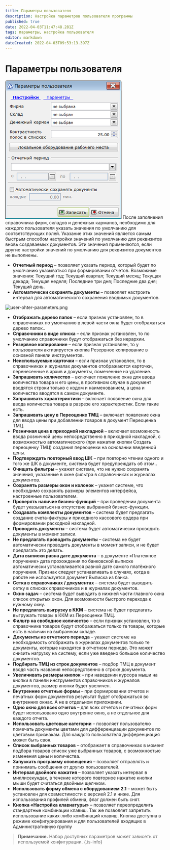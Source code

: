 ```yaml
---
title: Параметры пользователя
description: Настройка параметров пользователя программы
published: true
date: 2022-04-03T11:47:48.281Z
tags: параметры, настройка пользователя
editor: markdown
dateCreated: 2022-04-03T09:53:13.397Z
---
```


# Параметры пользователя

![user-parameters.png](/images/quick-start/user-parameters.png)
После заполнения справочника фирм, складов и денежных карманов, необходимо для каждого пользователя указать значения по умолчанию для соответствующих полей. Указание этих значений является самым быстрым способом настройки значений по умолчанию для реквизитов вновь создаваемых документов. Эти значения применяются, если другие настройки значений по умолчанию для реквизитов документов не выполнены.
- **Отчетный период** – позволяет указать период, который будет по умолчанию указываться при формировании отчетов. Возможные значения: Текущий год; Текущий квартал; Текущий месяц; Текущая декада; Текущая неделя; Последние три дня; Последние два дня; Текущий день.
- **Автоматически сохранять документы** – позволяет настроить интервал для автоматического сохранения вводимых документов.

![user-ohter-parameters.png](/images/images/quick-start/user-ohter-parameters.png)

- **Отображать дерево папок** – если признак установлен, то в справочниках по умолчанию в левой части окна будет отображаться дерево папок..
- **Справочники в виде списка** – если признак установлен, то по умолчанию справочники будут отображаться без иерархии.
- **Резервное копирование** – если признак установлен, то у пользователя активируется кнопка Резервное копирование в основной панели инструментов.
- **Неиспользуемые карточки** – если признак установлен, то в справочниках и журналах документов отображаются карточки, перенесенные в архив и документы, помеченные на удаление.
- **Запрашивать количество** – включает появление окна для ввода количества товара и его цены, в противном случае в документ вводятся строки только с кодом и наименованием, а цена и количество вводятся в самом документе.
- **Запрашивать характеристики** – включает появление окна для ввода количества товара в разрезе его характеристик. Если такие есть.
- **Запрашивать цену в Переоценке ТМЦ** – включает появление окна для ввода цены при добавлении товаров в документ Переоценка ТМЦ.
- **Розничная цена в приходной накладной** – включает возможность ввода розничной цены непосредственно в приходной накладной, с возможностью автоматического (при нажатии кнопки Создать переоценку ТМЦ) создания переоценки на основании введенной цены.
- **Подтверждать повторный ввод ШК** – при повторно чтении одного и того же ШК в документе, система будет предупреждать об этом..
- **Очищать фильтры** – укажет системе, что не нужно сохранять значения, указанные в окне фильтра в справочниках и журналах документов.
- **Сохранять размеры окон и колонок** – укажет системе, что необходимо сохранять размеры элементов интерфейса, настроенные пользователем.
- **Проверять наличие бизнес-функций** – при проведении документа будет указываться на отсутствие выбранной бизнес-функции.
- **Создавать комплекты документов** – система будет предлагать создание счета-фактуры и приходного кассового ордера при формировании расходной накладной.
- **Проводить документы** – система будет автоматически проводить документы в момент записи.
- **Не предлагать проводить документы** – система не будет автоматически проводить документы в момент записи, и не будет предлагать это делать.
- **Дата выписки равна дате документа** – в документе «Платежное поручение» дата прохождения по банковской выписке автоматически устанавливается равной дате самого платёжного поручения. Признак следует устанавливать в случаях, когда в работе не используется документ Выписка из банка.
- **Сетка в справочниках / документах** – система будет выводить сетку в списках справочников и в журналах документов.
- **Окно задач** – система будет выводить в нижней части главного окна список открытых окон. Для возможности быстрого перехода к нужному окну.
- **Не предлагать выгрузку в ККМ** – система не будет предлагать выгружать товары в ККМ из Переоценки ТМЦ.
- **Фильтр на свободное количество** – если признак установлен, то в справочнике товаров будут отображаться только те товары, которые есть в наличии на выбранном складе.
- **Документы из отчетного периода** – укажет системе на необходимость отображать в журналах документов только те документы, которые находятся в отчетном периоде. Это может снизить нагрузку на систему, если уже введено большое количество документов.
- **Подбирать ТМЦ из строк документов** – подбор ТМЦ в документ вводя часть названия непосредственно в строке документа.
- **Увеличивать размеры кнопок** – при наведении курсора мыши на кнопки в панели инструментов справочников и журналов документов, размер кнопки будет увеличен.
- **Внутренние отчетные формы** – при формировании отчетов и печатных форм документов результат будет отображаться во внутренних окнах. А не в отдельном приложении.
- **Одно окно для всех отчетов** – для всех отчетов и печатных форм будет использовано одно внутренне окно, а не отдельное для каждого отчета.
- **Использовать цветовые категории** – позволяет пользователю помечать документы цветами для дифференциации документов по цветовым признакам. Для каждого пользователя дифференциация может быть своя.
- **Список выбранных товаров** – отображает в справочниках в момент подбора товаров список уже выбранных товаров, с возможностью изменения цены и количества.
- **Запускать программу оповещения** – позволяет отправлять и принимать сообщения от других пользователей.
- **Интервал двойного нажатия** – позволяет указать интервал в миллисекундах, в течение которого повторное нажатие кнопки мыши будет считаться двойным щелчком.
- **Использовать форму обмена с оборудованием 2.1** – может быть установлен для совместимости с версией 2.1 и ниже. Для использования профилей обмена, флаг должен быть снят.
 - **Кнопка «Настройка клавиатуры»** – позволяет переопределить стандартные комбинации клавиш. Так же позволяет запретить использование каких-либо комбинаций клавиш. Кнопка доступна в режиме конфигурирования и для пользователей входящих в Административную группу

> **Примечание.** Набор доступных параметров может зависеть от используемой конфигурации.
{.is-info}
